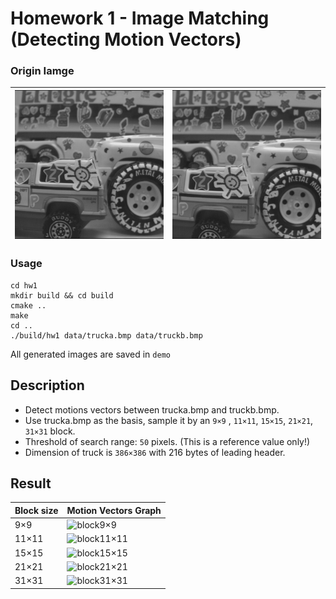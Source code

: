 # Homework 1 - Image Matching (Detecting Motion Vectors)
### Origin Iamge
|![trucka](data/trucka.bmp)|![truckb](data/truckb.bmp)|
|-|-|

### Usage
```
cd hw1
mkdir build && cd build
cmake ..
make
cd ..
./build/hw1 data/trucka.bmp data/truckb.bmp
```
All generated images are saved in `demo`

## Description
* Detect motions vectors between trucka.bmp and truckb.bmp.
* Use trucka.bmp as the basis, sample it by an `9×9` , `11×11`, `15×15`, `21×21`, `31×31` block.
* Threshold of search range: `50` pixels. (This is a reference value only!)
* Dimension of truck is `386×386` with 216 bytes of leading header.

## Result
|Block size|Motion Vectors Graph|
|-|-|
|9×9|![block9×9](demo/block9×9.png)|
|11×11|![block11×11](demo/block11×11.png)|
|15×15|![block15×15](demo/block15×15.png)|
|21×21|![block21×21](demo/block21×21.png)|
|31×31|![block31×31](demo/block31×31.png)|